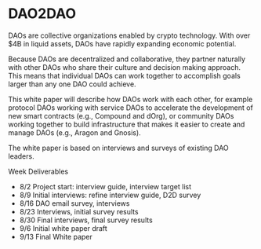 # DAO2DAO

DAOs are collective organizations enabled by crypto technology. With over $4B in liquid assets, DAOs have rapidly expanding economic potential.

Because DAOs are decentralized and collaborative, they partner naturally with other DAOs who share their culture and decision making approach. This means that individual DAOs can work together to accomplish goals larger than any one DAO could achieve.

This white paper will describe how DAOs work with each other, for example protocol DAOs working with service DAOs to accelerate the development of new smart contracts (e.g., Compound and dOrg), or community DAOs working together to build infrastructure that makes it easier to create and manage DAOs (e.g., Aragon and Gnosis). 

The white paper is based on interviews and surveys of existing DAO leaders.

Week	Deliverables
- 8/2 Project start: interview guide, interview target list
- 8/9 Initial interviews: refine interview guide, D2D survey
- 8/16 DAO email survey, interviews
- 8/23 Interviews, initial survey results
- 8/30 Final interviews, final survey results
- 9/6 Initial white paper draft
- 9/13 Final White paper
